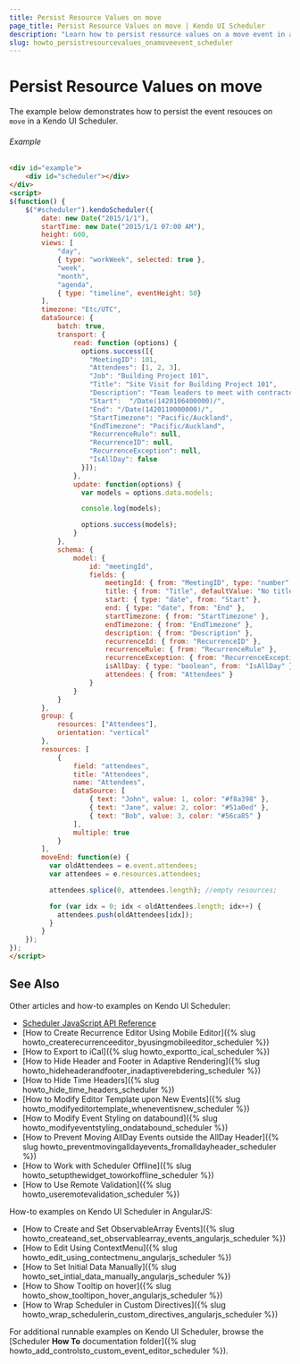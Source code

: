 ```yaml
---
title: Persist Resource Values on move
page_title: Persist Resource Values on move | Kendo UI Scheduler
description: "Learn how to persist resource values on a move event in a Kendo UI Scheduler widget."
slug: howto_persistresourcevalues_onamoveevent_scheduler
---
```


# Persist Resource Values on move

The example below demonstrates how to persist the event resouces on `move` in a Kendo UI Scheduler.

###### Example

```html
<div id="example">
    <div id="scheduler"></div>
</div>
<script>
$(function() {
    $("#scheduler").kendoScheduler({
        date: new Date("2015/1/1"),
        startTime: new Date("2015/1/1 07:00 AM"),
        height: 600,
        views: [
            "day",
            { type: "workWeek", selected: true },
            "week",
            "month",
            "agenda",
            { type: "timeline", eventHeight: 50}
        ],
        timezone: "Etc/UTC",
        dataSource: {
            batch: true,
            transport: {
                read: function (options) {
                  options.success([{
                    "MeetingID": 101,
                    "Attendees": [1, 2, 3],
                    "Job": "Building Project 101",
                    "Title": "Site Visit for Building Project 101",
                    "Description": "Team leaders to meet with contractors and subcontractors to discuss laying of foundation.",
                    "Start":  "/Date(1420106400000)/",
                    "End": "/Date(1420110000000)/",
                    "StartTimezone": "Pacific/Auckland",
                    "EndTimezone": "Pacific/Auckland",
                    "RecurrenceRule": null,
                    "RecurrenceID": null,
                    "RecurrenceException": null,
                    "IsAllDay": false
                  }]);
                },
                update: function(options) {
                  var models = options.data.models;

                  console.log(models);

                  options.success(models);
                }
            },
            schema: {
                model: {
                    id: "meetingId",
                    fields: {
                        meetingId: { from: "MeetingID", type: "number" },
                        title: { from: "Title", defaultValue: "No title", validation: { required: true } },
                        start: { type: "date", from: "Start" },
                        end: { type: "date", from: "End" },
                        startTimezone: { from: "StartTimezone" },
                        endTimezone: { from: "EndTimezone" },
                        description: { from: "Description" },
                        recurrenceId: { from: "RecurrenceID" },
                        recurrenceRule: { from: "RecurrenceRule" },
                        recurrenceException: { from: "RecurrenceException" },
                        isAllDay: { type: "boolean", from: "IsAllDay" },
                        attendees: { from: "Attendees" }
                    }
                }
            }
        },
        group: {
            resources: ["Attendees"],
            orientation: "vertical"
        },
        resources: [
            {
                field: "attendees",
                title: "Attendees",
                name: "Attendees",
                dataSource: [
                    { text: "John", value: 1, color: "#f8a398" },
                    { text: "Jane", value: 2, color: "#51a0ed" },
                    { text: "Bob", value: 3, color: "#56ca85" }
                ],
                multiple: true
            }
        ],
        moveEnd: function(e) {
          var oldAttendees = e.event.attendees;
          var attendees = e.resources.attendees;

          attendees.splice(0, attendees.length); //empty resources;

          for (var idx = 0; idx < oldAttendees.length; idx++) {
            attendees.push(oldAttendees[idx]);
          }
        }
    });
});
</script>
```

## See Also

Other articles and how-to examples on Kendo UI Scheduler:

* [Scheduler JavaScript API Reference](/api/javascript/ui/scheduler)
* [How to Create Recurrence Editor Using Mobile Editor]({% slug howto_createrecurrenceeditor_byusingmobileeditor_scheduler %})
* [How to Export to iCal]({% slug howto_exportto_ical_scheduler %})
* [How to Hide Header and Footer in Adaptive Rendering]({% slug howto_hideheaderandfooter_inadaptiverebdering_scheduler %})
* [How to Hide Time Headers]({% slug howto_hide_time_headers_scheduler %})
* [How to Modify Editor Template upon New Events]({% slug howto_modifyeditortemplate_wheneventisnew_scheduler %})
* [How to Modify Event Styling on databound]({% slug howto_modifyeventstyling_ondatabound_scheduler %})
* [How to Prevent Moving AllDay Events outside the AllDay Header]({% slug howto_preventmovingalldayevents_fromalldayheader_scheduler %})
* [How to Work with Scheduler Offline]({% slug howto_setupthewidget_toworkoffline_scheduler %})
* [How to Use Remote Validation]({% slug howto_useremotevalidation_scheduler %})

How-to examples on Kendo UI Scheduler in AngularJS:

* [How to Create and Set ObservableArray Events]({% slug howto_createand_set_observablearray_events_angularjs_scheduler %})
* [How to Edit Using ContextMenu]({% slug howto_edit_using_contectmenu_angularjs_scheduler %})
* [How to Set Initial Data Manually]({% slug howto_set_intial_data_manually_angularjs_scheduler %})
* [How to Show Тooltip on hover]({% slug howto_show_tooltipon_hover_angularjs_scheduler %})
* [How to Wrap Scheduler in Custom Directives]({% slug howto_wrap_schedulerin_custom_directives_angularjs_scheduler %})

For additional runnable examples on Kendo UI Scheduler, browse the [Scheduler **How To** documentation folder]({% slug howto_add_controlsto_custom_event_editor_scheduler %}).
